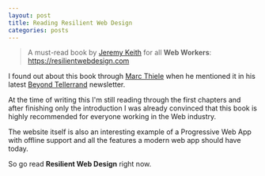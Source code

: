 ```yaml
---
layout: post
title: Reading Resilient Web Design
categories: posts
---
```


> A must-read book by [Jeremy Keith](https://adactio.com/) for all **Web Workers**:
> <https://resilientwebdesign.com>

I found out about this book through [Marc Thiele](https://marcthiele.com/) when he mentioned it in his latest [Beyond Tellerrand](https://beyondtellerrand.com) newsletter.

At the time of writing this I'm still reading through the first chapters and after finishing only the introduction I was already convinced that this book is highly recommended for everyone working in the Web industry.

The website itself is also an interesting example of a Progressive Web App with offline support and all the features a modern web app should have today.

So go read **Resilient Web Design** right now.
